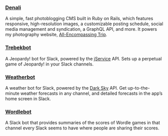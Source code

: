 ### [Denali][de]

A simple, fast photoblogging CMS built in Ruby on Rails, which features responsive, high-resolution images, a customizable posting schedule, social media management and syndication, a GraphQL API, and more. It powers my photography website, [All-Encompassing Trip][aet].

[aet]: https://www.allencompassingtrip.com/
[de]: https://github.com/gesteves/denali

### [Trebekbot][tr]

A Jeopardy! bot for Slack, powered by the [jService][js] API. Sets up a perpetual game of Jeopardy! in your Slack channels.

[js]: http://jservice.io/
[tr]: https://www.trebekbot.com/

### [Weatherbot][we]

A weather bot for Slack, powered by the [Dark Sky][ds] API. Get up-to-the-minute weather forecasts in any channel, and detailed forecasts in the app’s home screen in Slack.

[ds]: https://darksky.net/poweredby/
[we]: https://weatherbot.gesteves.com/

### [Wordlebot][wo]

A Slack bot that provides summaries of the scores of Wordle games in that channel every Slack seems to have where people are sharing their scores.

[wo]: https://wordlebot.gesteves.com/
